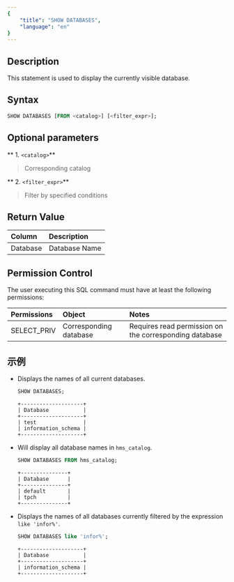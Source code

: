 ```yaml
---
{
    "title": "SHOW DATABASES",
    "language": "en"
}
---
```


## Description

This statement is used to display the currently visible database.

## Syntax

```sql
SHOW DATABASES [FROM <catalog>] [<filter_expr>];
```

## Optional parameters

** 1. `<catalog>`**
>  Corresponding catalog

** 2. `<filter_expr>`**
>  Filter by specified conditions

## Return Value

| Column | Description |
|:---------|:-----------|
| Database |  Database Name|

## Permission Control

The user executing this SQL command must have at least the following permissions:

| Permissions         | Object    | Notes             |
|:-----------|:------|:---------------|
| SELECT_PRIV | Corresponding database | Requires read permission on the corresponding database |

## 示例

- Displays the names of all current databases.

   ```sql
   SHOW DATABASES;
   ```

   ```text
   +--------------------+
   | Database           |
   +--------------------+
   | test               |
   | information_schema |
   +--------------------+
   ```

- Will display all database names in `hms_catalog`.

   ```sql
   SHOW DATABASES FROM hms_catalog;
   ```

   ```text
   +---------------+
   | Database      |
   +---------------+
   | default       |
   | tpch          |
   +---------------+
   ```

- Displays the names of all databases currently filtered by the expression `like 'infor%'`.

   ```sql
   SHOW DATABASES like 'infor%';
   ```

   ```text
   +--------------------+
   | Database           |
   +--------------------+
   | information_schema |
   +--------------------+
   ```

